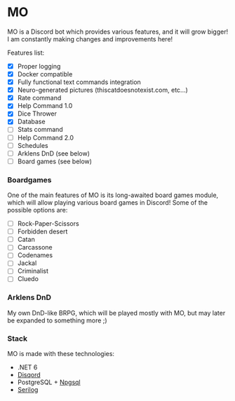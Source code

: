 # MO
MO is a Discord bot which provides various features, and it will grow bigger! I am constantly making changes and improvements here!

Features list:
- [x] Proper logging
- [x] Docker compatible
- [x] Fully functional text commands integration
- [x] Neuro-generated pictures (thiscatdoesnotexist.com, etc...)
- [x] Rate command
- [x] Help Command 1.0
- [x] Dice Thrower
- [x] Database
- [ ] Stats command
- [ ] Help Command 2.0
- [ ] Schedules
- [ ] Arklens DnD (see below)
- [ ] Board games (see below)

### Boardgames
One of the main features of MO is its long-awaited board games module, which will allow playing various board games in Discord! Some of the possible options are:
- [ ] Rock-Paper-Scissors
- [ ] Forbidden desert
- [ ] Catan
- [ ] Carcassone
- [ ] Codenames
- [ ] Jackal
- [ ] Criminalist
- [ ] Cluedo

### Arklens DnD
My own DnD-like BRPG, which will be played mostly with MO, but may later be expanded to something more ;)

### Stack
MO is made with these technologies:
+ .NET 6
+ [Disqord](https://github.com/Quahu/Disqord)
+ PostgreSQL + [Npgsql](https://github.com/npgsql/npgsql)
+ [Serilog](https://github.com/serilog/serilog)
